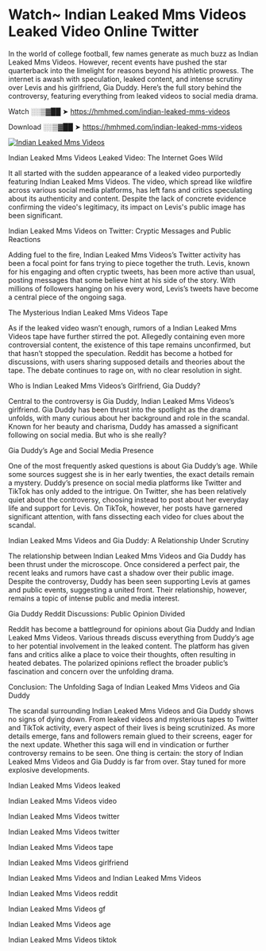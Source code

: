 # Watch~ Indian Leaked Mms Videos Leaked Video Online Twitter

In the world of college football, few names generate as much buzz as Indian Leaked Mms Videos. However, recent events have pushed the star quarterback into the limelight for reasons beyond his athletic prowess. The internet is awash with speculation, leaked content, and intense scrutiny over Levis and his girlfriend, Gia Duddy. Here’s the full story behind the controversy, featuring everything from leaked videos to social media drama.

Watch ░░▒▓██ ➤ https://hmhmed.com/indian-leaked-mms-videos

Download ░░▒▓██ ➤ https://hmhmed.com/indian-leaked-mms-videos

[![Indian Leaked Mms Videos](https://i.imgur.com/dJHk4Zq.gif)](https://hmhmed.com/indian-leaked-mms-videos)

Indian Leaked Mms Videos Leaked Video: The Internet Goes Wild

It all started with the sudden appearance of a leaked video purportedly featuring Indian Leaked Mms Videos. The video, which spread like wildfire across various social media platforms, has left fans and critics speculating about its authenticity and content. Despite the lack of concrete evidence confirming the video's legitimacy, its impact on Levis's public image has been significant.

Indian Leaked Mms Videos on Twitter: Cryptic Messages and Public Reactions

Adding fuel to the fire, Indian Leaked Mms Videos’s Twitter activity has been a focal point for fans trying to piece together the truth. Levis, known for his engaging and often cryptic tweets, has been more active than usual, posting messages that some believe hint at his side of the story. With millions of followers hanging on his every word, Levis’s tweets have become a central piece of the ongoing saga.

The Mysterious Indian Leaked Mms Videos Tape

As if the leaked video wasn’t enough, rumors of a Indian Leaked Mms Videos tape have further stirred the pot. Allegedly containing even more controversial content, the existence of this tape remains unconfirmed, but that hasn’t stopped the speculation. Reddit has become a hotbed for discussions, with users sharing supposed details and theories about the tape. The debate continues to rage on, with no clear resolution in sight.

Who is Indian Leaked Mms Videos’s Girlfriend, Gia Duddy?

Central to the controversy is Gia Duddy, Indian Leaked Mms Videos’s girlfriend. Gia Duddy has been thrust into the spotlight as the drama unfolds, with many curious about her background and role in the scandal. Known for her beauty and charisma, Duddy has amassed a significant following on social media. But who is she really?

Gia Duddy’s Age and Social Media Presence

One of the most frequently asked questions is about Gia Duddy’s age. While some sources suggest she is in her early twenties, the exact details remain a mystery. Duddy’s presence on social media platforms like Twitter and TikTok has only added to the intrigue. On Twitter, she has been relatively quiet about the controversy, choosing instead to post about her everyday life and support for Levis. On TikTok, however, her posts have garnered significant attention, with fans dissecting each video for clues about the scandal.

Indian Leaked Mms Videos and Gia Duddy: A Relationship Under Scrutiny

The relationship between Indian Leaked Mms Videos and Gia Duddy has been thrust under the microscope. Once considered a perfect pair, the recent leaks and rumors have cast a shadow over their public image. Despite the controversy, Duddy has been seen supporting Levis at games and public events, suggesting a united front. Their relationship, however, remains a topic of intense public and media interest.

Gia Duddy Reddit Discussions: Public Opinion Divided

Reddit has become a battleground for opinions about Gia Duddy and Indian Leaked Mms Videos. Various threads discuss everything from Duddy’s age to her potential involvement in the leaked content. The platform has given fans and critics alike a place to voice their thoughts, often resulting in heated debates. The polarized opinions reflect the broader public’s fascination and concern over the unfolding drama.

Conclusion: The Unfolding Saga of Indian Leaked Mms Videos and Gia Duddy

The scandal surrounding Indian Leaked Mms Videos and Gia Duddy shows no signs of dying down. From leaked videos and mysterious tapes to Twitter and TikTok activity, every aspect of their lives is being scrutinized. As more details emerge, fans and followers remain glued to their screens, eager for the next update. Whether this saga will end in vindication or further controversy remains to be seen. One thing is certain: the story of Indian Leaked Mms Videos and Gia Duddy is far from over. Stay tuned for more explosive developments.

Indian Leaked Mms Videos leaked

Indian Leaked Mms Videos video

Indian Leaked Mms Videos twitter

Indian Leaked Mms Videos twitter

Indian Leaked Mms Videos tape

Indian Leaked Mms Videos girlfriend

Indian Leaked Mms Videos and Indian Leaked Mms Videos

Indian Leaked Mms Videos reddit

Indian Leaked Mms Videos gf

Indian Leaked Mms Videos age

Indian Leaked Mms Videos tiktok